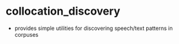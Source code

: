 # collocation_discovery
- provides simple utilities for discovering speech/text patterns in corpuses
